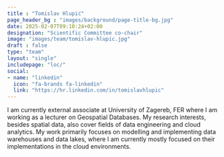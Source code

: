 ```yaml
---
title : "Tomislav Hlupić"
page_header_bg : "images/background/page-title-bg.jpg"
date: 2025-02-07T09:10:24+02:00
designation: "Scientific Committee co-chair"
image: "images/team/tomislav-hlupic.jpg"
draft : false
type: "team"
layout: "single"
includepage: "loc/"
social:
- name: "linkedin"
  icon: "fa-brands fa-linkedin"
  link: "https://hr.linkedin.com/in/tomislavhlupic"
---
```


I am currently external associate at University of Zagereb, FER where I am
working as a lecturer on Geospatial Databases. My research interests, besides
spatial data, also cover fields of data engineering and cloud analytics.
My work primarily focuses on modelling and implementing data warehouses and
data lakes, where I am currently mostly focused on their implementations in
the cloud environments.
